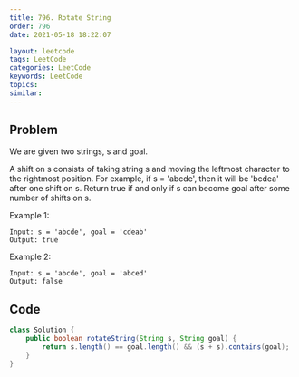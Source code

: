 ```yaml
---
title: 796. Rotate String
order: 796
date: 2021-05-18 18:22:07

layout: leetcode
tags: LeetCode
categories: LeetCode
keywords: LeetCode
topics:
similar:
---
```


## Problem

We are given two strings, s and goal.

A shift on s consists of taking string s and moving the leftmost character to the rightmost position. For example, if s = 'abcde', then it will be 'bcdea' after one shift on s. Return true if and only if s can become goal after some number of shifts on s.

Example 1:
```
Input: s = 'abcde', goal = 'cdeab'
Output: true
```
Example 2:
```
Input: s = 'abcde', goal = 'abced'
Output: false
```
## Code

```java
class Solution {
    public boolean rotateString(String s, String goal) {
        return s.length() == goal.length() && (s + s).contains(goal);
    }
}
```
